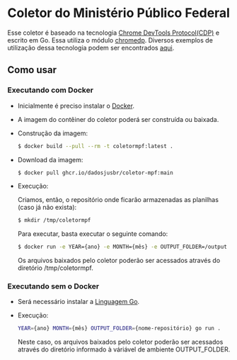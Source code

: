 # Coletor do Ministério Público Federal

Esse coletor é baseado na tecnologia [Chrome DevTools Protocol(CDP)](https://chromedevtools.github.io/devtools-protocol/) e escrito em Go. Essa utiliza o módulo [chromedp](https://github.com/chromedp/chromedp). Diversos exemplos de utilização dessa tecnologia podem ser encontrados [aqui](https://github.com/chromedp/examples).

## Como usar

### Executando com Docker

 - Inicialmente é preciso instalar o [Docker](https://docs.docker.com/install/). 
 - A imagem do contêiner do coletor poderá ser construída ou baixada. 

 - Construção da imagem:

    ```sh
    $ docker build --pull --rm -t coletormpf:latest . 
     ```
     
 - Download da imagem:

    ```sh
    $ docker pull ghcr.io/dadosjusbr/coletor-mpf:main
    ```
    
 - Execução:

    Criamos, então, o repositório onde ficarão armazenadas as planilhas (caso já não exista):
    ```sh
    $ mkdir /tmp/coletormpf
    ```
    Para executar, basta executar o seguinte comando:
    ```sh
    $ docker run -e YEAR={ano} -e MONTH={mês} -e OUTPUT_FOLDER=/output --name coletormpf --mount type=bind,src=/tmp/coletormpf,dst=/output coletormpf
    ```
    Os arquivos baixados pelo coletor poderão ser acessados através do diretório /tmp/coletormpf.

### Executando sem o Docker

 - Será necessário instalar a [Linguagem Go](https://go.dev/dl/).

 - Execução:

    ```sh
    YEAR={ano} MONTH={mês} OUTPUT_FOLDER={nome-repositório} go run .
    ```
    Neste caso, os arquivos baixados pelo coletor poderão ser acessados através do diretório informado à váriável de ambiente OUTPUT_FOLDER.
